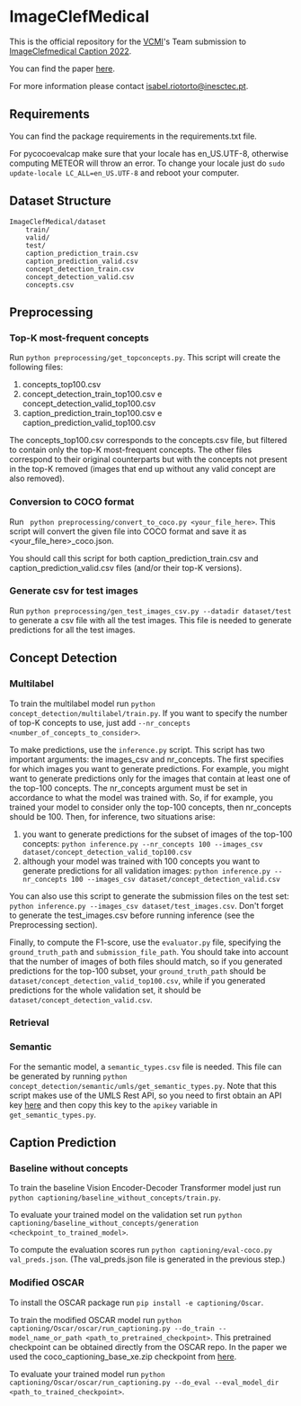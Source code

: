 # ImageClefMedical

This is the official repository for the [VCMI](https://vcmi.inesctec.pt)'s Team submission to [ImageClefmedical Caption 2022](https://www.imageclef.org/2022/medical/caption).

You can find the paper [here](http://ceur-ws.org/Vol-3180/paper-116.pdf).

For more information please contact isabel.riotorto@inesctec.pt.

## Requirements

You can find the package requirements in the requirements.txt file.

For pycocoevalcap make sure that your locale has en_US.UTF-8, otherwise computing METEOR will throw an error. To change your locale just do ```sudo update-locale LC_ALL=en_US.UTF-8``` and reboot your computer.

## Dataset Structure

```
ImageClefMedical/dataset
    train/
    valid/
    test/
    caption_prediction_train.csv
    caption_prediction_valid.csv
    concept_detection_train.csv
    concept_detection_valid.csv
    concepts.csv
```    
## Preprocessing

### Top-K most-frequent concepts

Run ```python preprocessing/get_topconcepts.py```. This script will create the following files:
1. concepts_top100.csv
2. concept_detection_train_top100.csv e concept_detection_valid_top100.csv
3. caption_prediction_train_top100.csv e caption_prediction_valid_top100.csv

The concepts_top100.csv corresponds to the concepts.csv file, but filtered to contain only the top-K most-frequent concepts. The other files correspond to their original counterparts but with the concepts not present in the top-K removed (images that end up without any valid concept are also removed).

### Conversion to COCO format

Run ```
python preprocessing/convert_to_coco.py <your_file_here>```. This script will convert the given file into COCO format and save it as <your_file_here>_coco.json.

You should call this script for both caption_prediction_train.csv and caption_prediction_valid.csv files (and/or their top-K versions).

### Generate csv for test images
Run ```python preprocessing/gen_test_images_csv.py --datadir dataset/test``` to generate a csv file with all the test images. This file is needed to generate predictions for all the test images.

## Concept Detection

### Multilabel

To train the multilabel model run ```python concept_detection/multilabel/train.py```. If you want to specify the number of top-K concepts to use, just add ```--nr_concepts <number_of_concepts_to_consider>```.

To make predictions, use the ```inference.py``` script. This script has two important arguments: the images_csv and nr_concepts. The first specifies for which images you want to generate predictions. For example, you might want to generate predictions only for the images that contain at least one of the top-100 concepts. The nr_concepts argument must be set in accordance to what the model was trained with. So, if for example, you trained your model to consider only the top-100 concepts, then nr_concepts should be 100. Then, for inference, two situations arise:
1. you want to generate predictions for the subset of images of the top-100 concepts: ```python inference.py --nr_concepts 100 --images_csv dataset/concept_detection_valid_top100.csv```
2. although your model was trained with 100 concepts you want to generate predictions for all validation images: ```python inference.py --nr_concepts 100 --images_csv dataset/concept_detection_valid.csv```

You can also use this script to generate the submission files on the test set: ```python inference.py --images_csv dataset/test_images.csv```. Don't forget to generate the test_images.csv before running inference (see the Preprocessing section).

Finally, to compute the F1-score, use the ```evaluator.py``` file, specifying the ```ground_truth_path``` and ```submission_file_path```. You should take into account that the number of images of both files should match, so if you generated predictions for the top-100 subset, your ```ground_truth_path``` should be ```dataset/concept_detection_valid_top100.csv```, while if you generated predictions for the whole validation set, it should be ```dataset/concept_detection_valid.csv```.

### Retrieval

### Semantic
For the semantic model, a ```semantic_types.csv``` file is needed. This file can be generated by running ```python concept_detection/semantic/umls/get_semantic_types.py```. Note that this script makes use of the UMLS Rest API, so you need to first obtain an API key [here](https://uts.nlm.nih.gov/uts/login) and then copy this key to the ```apikey``` variable in ```get_semantic_types.py```.

## Caption Prediction

### Baseline without concepts

To train the baseline Vision Encoder-Decoder Transformer model just run ```python captioning/baseline_without_concepts/train.py```.

To evaluate your trained model on the validation set run ```python captioning/baseline_without_concepts/generation <checkpoint_to_trained_model>```.

To compute the evaluation scores run ```python captioning/eval-coco.py val_preds.json```. (The val_preds.json file is generated in the previous step.)

### Modified OSCAR

To install the OSCAR package run ```pip install -e captioning/Oscar```.

To train the modified OSCAR model run ```python captioning/Oscar/oscar/run_captioning.py --do_train --model_name_or_path <path_to_pretrained_checkpoint>```. This pretrained checkpoint can be obtained directly from the OSCAR repo. In the paper we used the coco_captioning_base_xe.zip checkpoint from [here](https://github.com/microsoft/Oscar/blob/master/VinVL_MODEL_ZOO.md#image-captioning-on-coco). 

To evaluate your trained model run ```python captioning/Oscar/oscar/run_captioning.py --do_eval --eval_model_dir <path_to_trained_checkpoint>```.



